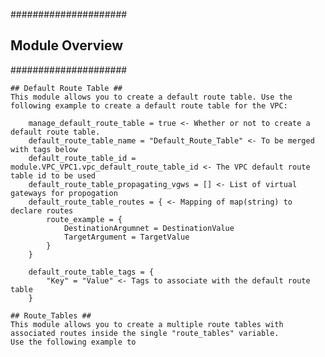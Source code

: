 #####################
## Module Overview ##
#####################

    ## Default Route Table ##
    This module allows you to create a default route table. Use the following example to create a default route table for the VPC:

        manage_default_route_table = true <- Whether or not to create a default route table.
        default_route_table_name = "Default_Route_Table" <- To be merged with tags below
        default_route_table_id = module.VPC_VPC1.vpc_default_route_table_id <- The VPC default route table id to be used
        default_route_table_propagating_vgws = [] <- List of virtual gateways for propogation
        default_route_table_routes = { <- Mapping of map(string) to declare routes
            route_example = {
                DestinationArgumnet = DestinationValue
                TargetArgument = TargetValue
            }
        }

        default_route_table_tags = {
            "Key" = "Value" <- Tags to associate with the default route table
        }

    ## Route_Tables ##
    This module allows you to create a multiple route tables with associated routes inside the single "route_tables" variable.
    Use the following example to 